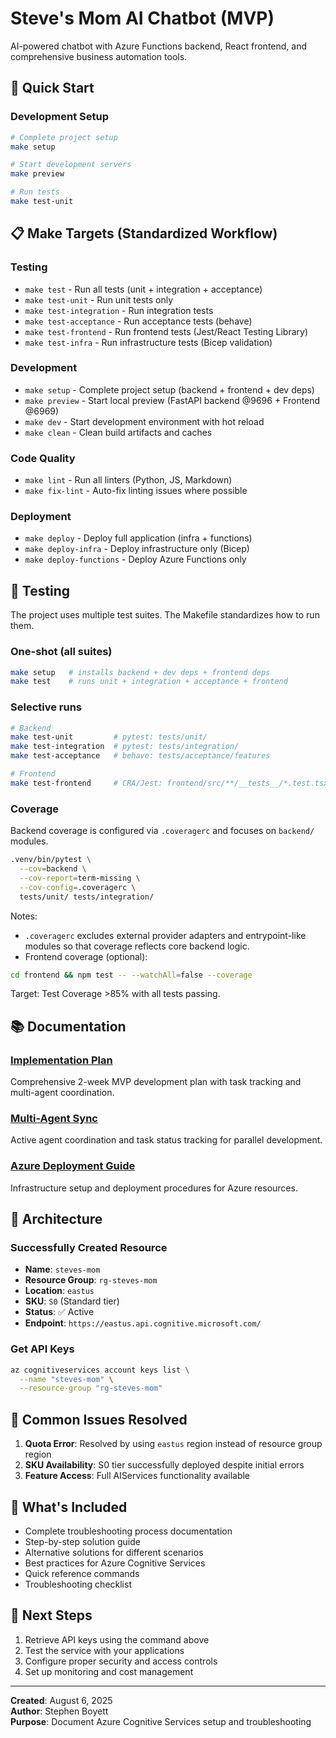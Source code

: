 # Steve's Mom AI Chatbot (MVP)

AI-powered chatbot with Azure Functions backend, React frontend, and comprehensive business automation tools.

## 🚀 Quick Start

### Development Setup

```bash
# Complete project setup
make setup

# Start development servers
make preview

# Run tests
make test-unit
```

## 📋 Make Targets (Standardized Workflow)

### Testing

- `make test` - Run all tests (unit + integration + acceptance)
- `make test-unit` - Run unit tests only
- `make test-integration` - Run integration tests
- `make test-acceptance` - Run acceptance tests (behave)
- `make test-frontend` - Run frontend tests (Jest/React Testing Library)
- `make test-infra` - Run infrastructure tests (Bicep validation)

### Development

- `make setup` - Complete project setup (backend + frontend + dev deps)
- `make preview` - Start local preview (FastAPI backend @9696 + Frontend @6969)
- `make dev` - Start development environment with hot reload
- `make clean` - Clean build artifacts and caches

### Code Quality

- `make lint` - Run all linters (Python, JS, Markdown)
- `make fix-lint` - Auto-fix linting issues where possible

### Deployment

- `make deploy` - Deploy full application (infra + functions)
- `make deploy-infra` - Deploy infrastructure only (Bicep)
- `make deploy-functions` - Deploy Azure Functions only

## 🧪 Testing

The project uses multiple test suites. The Makefile standardizes how to run them.

### One-shot (all suites)

```bash
make setup   # installs backend + dev deps + frontend deps
make test    # runs unit + integration + acceptance + frontend
```

### Selective runs

```bash
# Backend
make test-unit         # pytest: tests/unit/
make test-integration  # pytest: tests/integration/
make test-acceptance   # behave: tests/acceptance/features

# Frontend
make test-frontend     # CRA/Jest: frontend/src/**/__tests__/*.test.tsx
```

### Coverage

Backend coverage is configured via `.coveragerc` and focuses on `backend/` modules.

```bash
.venv/bin/pytest \
  --cov=backend \
  --cov-report=term-missing \
  --cov-config=.coveragerc \
  tests/unit/ tests/integration/
```

Notes:

- `.coveragerc` excludes external provider adapters and entrypoint-like modules so that coverage reflects core backend logic.
- Frontend coverage (optional):

```bash
cd frontend && npm test -- --watchAll=false --coverage
```

Target: Test Coverage >85% with all tests passing.

## 📚 Documentation

### [Implementation Plan](docs/planning/implementation-plan.md)

Comprehensive 2-week MVP development plan with task tracking and multi-agent coordination.

### [Multi-Agent Sync](docs/planning/multi-agent-sync.md)

Active agent coordination and task status tracking for parallel development.

### [Azure Deployment Guide](docs/deployment/azure-deployment-guide.md)

Infrastructure setup and deployment procedures for Azure resources.

## 🎯 Architecture

### Successfully Created Resource

- **Name**: `steves-mom`
- **Resource Group**: `rg-steves-mom`
- **Location**: `eastus`
- **SKU**: `S0` (Standard tier)
- **Status**: ✅ Active
- **Endpoint**: `https://eastus.api.cognitive.microsoft.com/`

### Get API Keys

```bash
az cognitiveservices account keys list \
  --name "steves-mom" \
  --resource-group "rg-steves-mom"
```

## 🔧 Common Issues Resolved

1. **Quota Error**: Resolved by using `eastus` region instead of resource group region
2. **SKU Availability**: S0 tier successfully deployed despite initial errors
3. **Feature Access**: Full AIServices functionality available

## 📖 What's Included

- Complete troubleshooting process documentation
- Step-by-step solution guide
- Alternative solutions for different scenarios
- Best practices for Azure Cognitive Services
- Quick reference commands
- Troubleshooting checklist

## 🚀 Next Steps

1. Retrieve API keys using the command above
2. Test the service with your applications
3. Configure proper security and access controls
4. Set up monitoring and cost management

---

**Created**: August 6, 2025  
**Author**: Stephen Boyett  
**Purpose**: Document Azure Cognitive Services setup and troubleshooting
